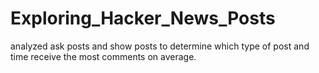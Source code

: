 # Exploring_Hacker_News_Posts
analyzed ask posts and show posts to determine which type of post and time receive the most comments on average.
